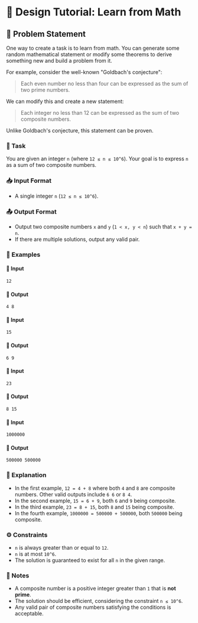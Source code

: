 # 🧮 Design Tutorial: Learn from Math

## 📌 Problem Statement
One way to create a task is to learn from math. You can generate some random mathematical statement or modify some theorems to derive something new and build a problem from it.

For example, consider the well-known "Goldbach's conjecture":
> Each even number no less than four can be expressed as the sum of two prime numbers.

We can modify this and create a new statement:
> Each integer no less than 12 can be expressed as the sum of two composite numbers.

Unlike Goldbach's conjecture, this statement can be proven.

### 🎯 Task
You are given an integer `n` (where `12 ≤ n ≤ 10^6`). Your goal is to express `n` as a sum of two composite numbers.

### 📥 Input Format
- A single integer `n` (`12 ≤ n ≤ 10^6`).

### 📤 Output Format
- Output two composite numbers `x` and `y` (`1 < x, y < n`) such that `x + y = n`.
- If there are multiple solutions, output any valid pair.

### 📝 Examples
#### 🔹 Input
```
12
```
#### 🔹 Output
```
4 8
```
#### 🔹 Input
```
15
```
#### 🔹 Output
```
6 9
```
#### 🔹 Input
```
23
```
#### 🔹 Output
```
8 15
```
#### 🔹 Input
```
1000000
```
#### 🔹 Output
```
500000 500000
```

### 📖 Explanation
- In the first example, `12 = 4 + 8` where both `4` and `8` are composite numbers. Other valid outputs include `6 6` or `8 4`.
- In the second example, `15 = 6 + 9`, both `6` and `9` being composite.
- In the third example, `23 = 8 + 15`, both `8` and `15` being composite.
- In the fourth example, `1000000 = 500000 + 500000`, both `500000` being composite.

### ⚙️ Constraints
- `n` is always greater than or equal to `12`.
- `n` is at most `10^6`.
- The solution is guaranteed to exist for all `n` in the given range.

### 📝 Notes
- A composite number is a positive integer greater than `1` that is **not prime**.
- The solution should be efficient, considering the constraint `n ≤ 10^6`.
- Any valid pair of composite numbers satisfying the conditions is acceptable.

